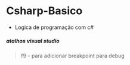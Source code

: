 # Csharp-Basico
* Logica de programação com c#


##### atalhos visual studio
> f9 - para adicionar breakpoint para debug
